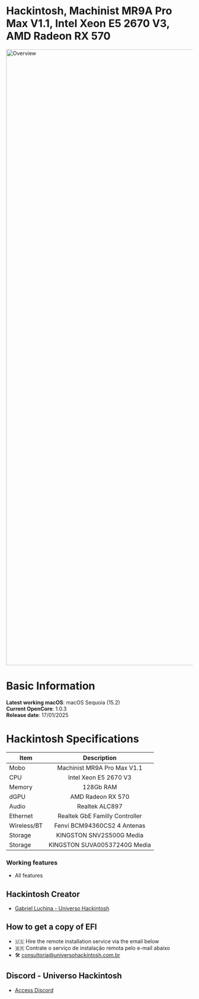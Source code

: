 # Hackintosh, Machinist MR9A Pro Max V1.1, Intel Xeon E5 2670 V3, AMD Radeon RX 570

<img width="1663" alt="Overview" src="https://github.com/user-attachments/assets/67ec1507-e6ef-405c-bd6a-195ef87082cf" />

# Basic Information

**Latest working macOS**: macOS Sequoia (15.2)
<br>
**Current OpenCore**: 1.0.3
<br>
**Release date**: 17/01/2025

# Hackintosh Specifications
|Item|Description|
|-|:-------:|
|Mobo|Machinist MR9A Pro Max V1.1|
|CPU|Intel Xeon E5 2670 V3|
|Memory|128Gb RAM|
|dGPU|AMD Radeon RX 570|
|Audio|Realtek ALC897|
|Ethernet|Realtek GbE Familly Controller|
|Wireless/BT|Fenvi BCM94360CS2 4 Antenas|
|Storage|KINGSTON SNV2S500G Media|
|Storage|KINGSTON SUVA00537240G Media|

### Working features
- All features

## Hackintosh Creator
- [Gabriel Luchina - Universo Hackintosh](https://luchina.com.br)

## How to get a copy of EFI
- 🇺🇸 Hire the remote installation service via the email below
- 🇧🇷 Contrate o serviço de instalação remota pelo e-mail abaixo
- 🛠️ [consultoria@universohackintosh.com.br](mailto:consultoria@universohackintosh.com.br)

## Discord - Universo Hackintosh
- [Access Discord](https://discord.universohackintosh.com.br)

